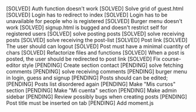 [SOLVED] Auth function doesn't work
[SOLVED] Solve grid of guest.html
[SOLVED] Login has to redirect to index
[SOLVED] Login has to be unavailable for people who is registered
[SOLVED] Burger menu doesn't work
[SOLVED] signup.html is bugged and doesn't restrict self for registered users
[SOLVED] solve posting posts
[SOLVED] solve receiving posts
[SOLVED] solve receiving the post-list
[SOLVED] Post link
[SOLVED] The user should can logout
[SOLVED] Post must have a minimal cuantity of chars
[SOLVED] Refactorize files and functions
[SOLVED] When a post is posted, the user should be redirected to post link
[SOLVED] Fix course-editor style
[PENDING] Create section contact
[PENDING] solve fetching comments
[PENDING] solve receiving comments
[PENDING] burger menu in login, guess and signup
[PENDING] Posts should can be edited;
[PENDING] Posts list disordered again
[PENDING] Make "Mis cursos" section
[PENDING] Make "Mi cuenta" section
[PENDING] Make admin sidebar
[PENDING] Review possibly bugs when creating posts
[PENDING] Post title must be inserted on tab
[PENDING] Add moment.js